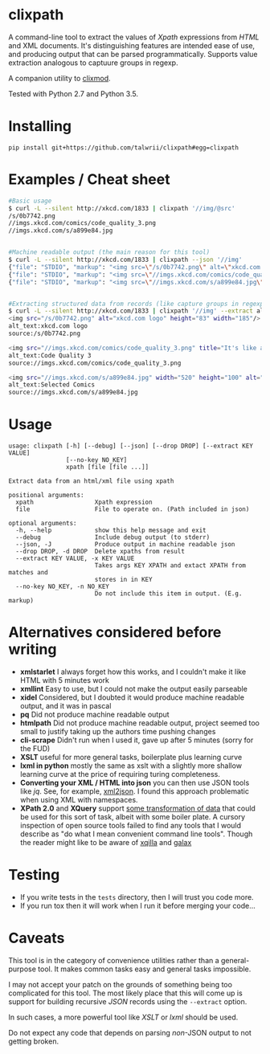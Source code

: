 <!-- This is generated by make-readme.py do not edit -->
# clixpath

A command-line tool to extract the values of *Xpath* expressions from *HTML* and XML documents.
It's distinguishing features are intended ease of use, and producing output that can be parsed programmatically.
Supports value extraction analogous to captuure groups in regexp.

A companion utility to [clixmod](https://github.com/talwrii/clixmod).

Tested with Python 2.7 and Python 3.5.


# Installing

```
pip install git+https://github.com/talwrii/clixpath#egg=clixpath
```

# Examples / Cheat sheet

```bash
#Basic usage
$ curl -L --silent http://xkcd.com/1833 | clixpath '//img/@src'
/s/0b7742.png
//imgs.xkcd.com/comics/code_quality_3.png
//imgs.xkcd.com/s/a899e84.jpg


#Machine readable output (the main reason for this tool)
$ curl -L --silent http://xkcd.com/1833 | clixpath --json '//img'
{"file": "STDIO", "markup": "<img src=\"/s/0b7742.png\" alt=\"xkcd.com logo\" height=\"83\" width=\"185\"/>", "path": "/html/body/div[@id=\"topContainer\"]/div[@id=\"topRight\"]/div[@id=\"masthead\"]/span/a/img"}
{"file": "STDIO", "markup": "<img src=\"//imgs.xkcd.com/comics/code_quality_3.png\" title=\"It's like a half-solved cryptogram where the solution is a piece of FORTH code written by someone who doesn't know FORTH.\" alt=\"Code Quality 3\" srcset=\"//imgs.xkcd.com/comics/code_quality_3_2x.png 2x\"/>\n", "path": "/html/body/div[@class=\"box\" and @id=\"middleContainer\"]/div[@id=\"comic\"]/img"}
{"file": "STDIO", "markup": "<img src=\"//imgs.xkcd.com/s/a899e84.jpg\" width=\"520\" height=\"100\" alt=\"Selected Comics\" usemap=\"#comicmap\"/>\n", "path": "/html/body/div[@class=\"box\" and @id=\"bottom\"]/img"}


#Extracting structured data from records (like capture groups in regexp)
$ curl -L --silent http://xkcd.com/1833 | clixpath '//img' --extract alt_text @alt --extract source @src
<img src="/s/0b7742.png" alt="xkcd.com logo" height="83" width="185"/>
alt_text:xkcd.com logo
source:/s/0b7742.png

<img src="//imgs.xkcd.com/comics/code_quality_3.png" title="It's like a half-solved cryptogram where the solution is a piece of FORTH code written by someone who doesn't know FORTH." alt="Code Quality 3" srcset="//imgs.xkcd.com/comics/code_quality_3_2x.png 2x"/>
alt_text:Code Quality 3
source://imgs.xkcd.com/comics/code_quality_3.png

<img src="//imgs.xkcd.com/s/a899e84.jpg" width="520" height="100" alt="Selected Comics" usemap="#comicmap"/>
alt_text:Selected Comics
source://imgs.xkcd.com/s/a899e84.jpg


```

# Usage

```
usage: clixpath [-h] [--debug] [--json] [--drop DROP] [--extract KEY VALUE]
                [--no-key NO_KEY]
                xpath [file [file ...]]

Extract data from an html/xml file using xpath

positional arguments:
  xpath                 Xpath expression
  file                  File to operate on. (Path included in json)

optional arguments:
  -h, --help            show this help message and exit
  --debug               Include debug output (to stderr)
  --json, -J            Produce output in machine readable json
  --drop DROP, -d DROP  Delete xpaths from result
  --extract KEY VALUE, -x KEY VALUE
                        Takes args KEY XPATH and extact XPATH from matches and
                        stores in in KEY
  --no-key NO_KEY, -n NO_KEY
                        Do not include this item in output. (E.g. markup)

```
# Alternatives considered before writing

- **xmlstarlet** I always forget how this works, and I couldn't make it like HTML with 5 minutes work
- **xmllint**  Easy to use, but I could not make the output easily parseable
- **xidel** Considered, but I doubted it would produce machine readable output, and it was in pascal
- **pq** Did not produce machine readable output
- **htmlpath** Did not produce machine readable output, project seemed too small to justify taking up the authors time pushing changes
- **cli-scrape**  Didn't run when I used it, gave up after 5 minutes (sorry for the FUD)
- **XSLT** useful for more general tasks, boilerplate plus learning curve
- **lxml in python** mostly the same as xslt with a slightly more shallow learning curve at the price of requiring turing completeness.
- **Converting your XML / HTML into json** you can then use JSON tools like *jq*. See, for example, [xml2json](https://github.com/hay/xml2json). I found this approach problematic when using XML with namespaces.
- **XPath 2.0** and **XQuery** support [some transformation of data](https://stackoverflow.com/questions/11372160/how-to-do-group-capture-in-xpath) that could be used for this sort of task, albeit with some boiler plate. A cursory inspection of open source tools failed to find any tools that I would describe as "do what I mean convenient command line tools". Though the reader might like to be aware of [xqilla](http://xqilla.sourceforge.net/) and [galax](http://galax.sourceforge.net/)

# Testing

- If you write tests in the `tests` directory, then I will trust you code more.
- If you run tox then it will work when I run it before merging your code...

# Caveats

This tool is in the category of convenience utilities rather than a general-purpose tool.
It makes common tasks easy and general tasks impossible.

I may not accept your patch on the grounds of something being too complicated for this tool.
The most likely place that this will come up is support for building recursive *JSON* records using the `--extract` option.

In such cases, a more powerful tool like *XSLT* or *lxml* should be used.

Do not expect any code that depends on parsing *non*-JSON output to not getting broken.
